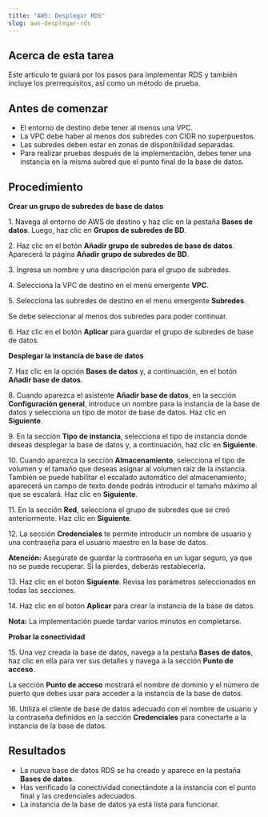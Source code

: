 ```yaml
---
title: "AWS: Desplegar RDS"
slug: aws-desplegar-rds
---
```



## Acerca de esta tarea

Este artículo te guiará por los pasos para implementar RDS y también incluye los prerrequisitos, así como un método de prueba.

## Antes de comenzar

- El entorno de destino debe tener al menos una VPC.
- La VPC debe haber al menos dos subredes con CIDR no superpuestos.
- Las subredes deben estar en zonas de disponibilidad separadas.
- Para realizar pruebas después de la implementación, debes tener una instancia en la misma subred que el punto final de la base de datos.

## Procedimiento

**Crear un grupo de subredes de base de datos**

1\. Navega al entorno de AWS de destino y haz clic en la pestaña **Bases de datos**. Luego, haz clic en **Grupos de subredes de BD**.

2\. Haz clic en el botón **Añadir grupo de subredes de base de datos**. Aparecerá la página **Añadir grupo de subredes de BD**.

3\. Ingresa un nombre y una descripción para el grupo de subredes.

4\. Selecciona la VPC de destino en el menú emergente **VPC**.

5\. Selecciona las subredes de destino en el menú emergente **Subredes**.

   Se debe seleccionar al menos dos subredes para poder continuar.

6\. Haz clic en el botón **Aplicar** para guardar el grupo de subredes de base de datos.

**Desplegar la instancia de base de datos**

7\. Haz clic en la opción **Bases de datos** y, a continuación, en el botón **Añadir base de datos**.

8\. Cuando aparezca el asistente **Añadir base de datos**, en la sección **Configuración general**, introduce un nombre para la instancia de la base de datos y selecciona un tipo de motor de base de datos. Haz clic en **Siguiente**.

9\. En la sección **Tipo de instancia**, selecciona el tipo de instancia donde deseas desplegar la base de datos y, a continuación, haz clic en **Siguiente**.

10\. Cuando aparezca la sección **Almacenamiento**, selecciona el tipo de volumen y el tamaño que deseas asignar al volumen raíz de la instancia. También se puede habilitar el escalado automático del almacenamiento; aparecerá un campo de texto donde podrás introducir el tamaño máximo al que se escalará. Haz clic en **Siguiente**.

11\. En la sección **Red**, selecciona el grupo de subredes que se creó anteriormente. Haz clic en **Siguiente**.

12\. La sección **Credenciales** te permite introducir un nombre de usuario y una contraseña para el usuario maestro en la base de datos.

**Atención:** Asegúrate de guardar la contraseña en un lugar seguro, ya que no se puede recuperar. Si la pierdes, deberás restablecerla.

13\. Haz clic en el botón **Siguiente**. Revisa los parámetros seleccionados en todas las secciones.

14\. Haz clic en el botón **Aplicar** para crear la instancia de la base de datos.

**Nota:** La implementación puede tardar varios minutos en completarse.

**Probar la conectividad**

15\. Una vez creada la base de datos, navega a la pestaña **Bases de datos**, haz clic en ella para ver sus detalles y navega a la sección **Punto de acceso**.

La sección **Punto de acceso** mostrará el nombre de dominio y el número de puerto que debes usar para acceder a la instancia de la base de datos.

16\. Utiliza el cliente de base de datos adecuado con el nombre de usuario y la contraseña definidos en la sección **Credenciales** para conectarte a la instancia de la base de datos.

## Resultados

- La nueva base de datos RDS se ha creado y aparece en la pestaña **Bases de datos**.
- Has verificado la conectividad conectándote a la instancia con el punto final y las credenciales adecuados.
- La instancia de la base de datos ya está lista para funcionar.